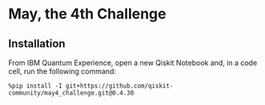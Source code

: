 # May, the 4th Challenge

## Installation

From IBM Quantum Experience, open a new Qiskit Notebook and, in a code cell, run the following command:

```
%pip install -I git+https://github.com/qiskit-community/may4_challenge.git@0.4.30
```
